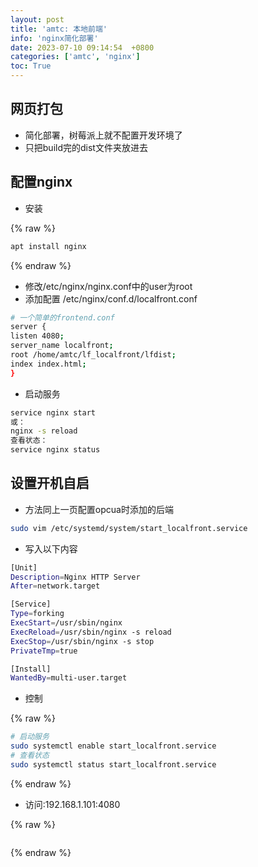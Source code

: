 ```yaml
---
layout: post
title: 'amtc: 本地前端'
info: 'nginx简化部署'
date: 2023-07-10 09:14:54  +0800
categories: ['amtc', 'nginx']
toc: True
---
```



## 网页打包

- 简化部署，树莓派上就不配置开发环境了
- 只把build完的dist文件夹放进去


## 配置nginx

- 安装

{% raw %}
```bash
apt install nginx
```
{% endraw %}


- 修改/etc/nginx/nginx.conf中的user为root
- 添加配置 /etc/nginx/conf.d/localfront.conf

```bash
# 一个简单的frontend.conf
server {
listen 4080;
server_name localfront; 
root /home/amtc/lf_localfront/lfdist;
index index.html;
}
```

- 启动服务

```bash
service nginx start
或：
nginx -s reload
查看状态：
service nginx status
```


## 设置开机自启

- 方法同上一页配置opcua时添加的后端

```bash
sudo vim /etc/systemd/system/start_localfront.service
```

- 写入以下内容

```bash
[Unit]
Description=Nginx HTTP Server
After=network.target

[Service]
Type=forking
ExecStart=/usr/sbin/nginx
ExecReload=/usr/sbin/nginx -s reload
ExecStop=/usr/sbin/nginx -s stop
PrivateTmp=true

[Install]
WantedBy=multi-user.target
```

- 控制
  
{% raw %}
```bash
# 启动服务
sudo systemctl enable start_localfront.service
# 查看状态
sudo systemctl status start_localfront.service
```
{% endraw %}


- 访问:192.168.1.101:4080

<!-- ![引入图片]({{site.url}}/image/amtc/2023-07-10-py_type/image_1.jpg) -->

{% raw %}
```
```
{% endraw %}
